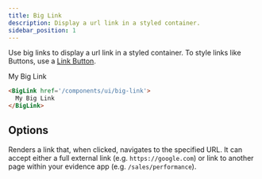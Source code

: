 ```yaml
---
title: Big Link
description: Display a url link in a styled container.
sidebar_position: 1
---
```


Use big links to display a url link in a styled container. To style links like Buttons, use a [Link Button](/components/ui/link-button).

<DocTab>
    <div slot='preview'>
      <BigLink href='/components/ui/big-link'>My Big Link</BigLink> 
    </div>

```markdown
<BigLink href='/components/ui/big-link'>
  My Big Link
</BigLink>
```
</DocTab>

## Options

<PropListing name="href" required options='string'>

Renders a link that, when clicked, navigates to the specified URL. It can accept either a full external link (e.g. `https://google.com`) or link to another page within your evidence app (e.g. `/sales/performance`).
</PropListing>
